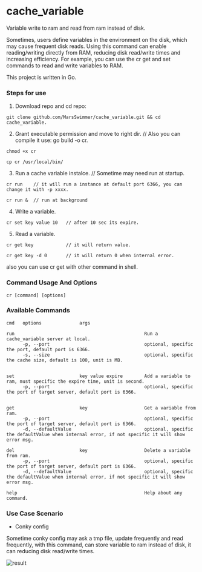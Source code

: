 # cache_variable
Variable write to ram and read from ram instead of disk.

Sometimes, users define variables in the environment on the disk, which may cause frequent disk reads. Using this command can enable reading/writing directly from RAM, reducing disk read/write times and increasing efficiency. For example, you can use the cr get and set commands to read and write variables to RAM.


This project is written in Go.

### Steps for use

1. Download repo and cd repo:
```
git clone github.com/MarsSwimmer/cache_variable.git && cd cache_variable.
```

2. Grant executable permission and move to right dir.  // Also you can compile it use: go build -o cr.  
```
chmod +x cr

cp cr /usr/local/bin/
```

3. Run a cache variable instalce.  // Sometime may need run at startup.
```
cr run    // it will run a instance at default port 6366, you can change it with -p xxxx.

cr run &  // run at background
```


4. Write a variable.
```
cr set key value 10   // after 10 sec its expire. 
```

5. Read a variable.
```
cr get key            // it will return value.

cr get key -d 0       // it will return 0 when internal error. 
```
also you can use cr get with other command in shell.


### Command Usage And Options
```
cr [command] [options]
```

### Available Commands
```
cmd   options              args                                 

run                                                Run a cache_variable server at local.
      -p, --port                                   optional, specific the port, default port is 6366.
      -s, --size                                   optional, specific the cache size, default is 100, unit is MB.


set                        key value expire        Add a variable to ram, must specific the expire time, unit is second.
      -p, --port                                   optional, specific the port of target server, default port is 6366.
      

get                        key                     Get a variable from ram.
      -p, --port                                   optional, specific the port of target server, default port is 6366.
      -d, --defaultValue                           optional, specific the defaultValue when internal error, if not specific it will show error msg.

del                        key                     Delete a variable from ram.
      -p, --port                                   optional, specific the port of target server, default port is 6366.
      -d, --defaultValue                           optional, specific the defaultValue when internal error, if not specific it will show error msg.

help                                               Help about any command.
```



### Use Case Scenario
- Conky config

Sometime conky config may ask a tmp file, update frequently and read frequently, with this command, can store variable to ram instead of disk, it can reducing disk read/write times.

![result](https://github.com/MarsSwimmer/cache_variable/assets/146618222/81bd8b34-ac37-47e7-a6dc-d4f64ac808af)


